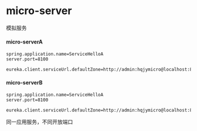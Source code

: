 # micro-server
模拟服务
#### micro-serverA


    spring.application.name=ServiceHelloA
    server.port=8100
    
    eureka.client.serviceUrl.defaultZone=http://admin:hqjymicro@localhost:8100/eureka

#### micro-serverB

	spring.application.name=ServiceHelloA
    server.port=8100
    
    eureka.client.serviceUrl.defaultZone=http://admin:hqjymicro@localhost:8100/eureka

同一应用服务，不同开放端口
